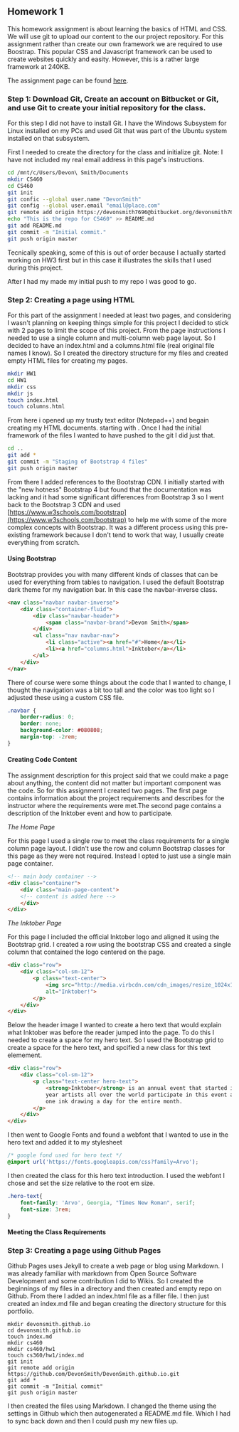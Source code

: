 ## Homework 1
This homework assignment is about learning the basics of HTML and CSS. We will use git to upload our content to the our project repository. For this assignment rather than create our own framework we are required to use Boostrap. This popular CSS and Javascript framework can be used to create websites quickly and easity. However, this is a rather large framework at 240KB. 

The assignment page can be found [here](http://www.wou.edu/~morses/classes/cs46x/assignments/HW1.html).

### Step 1: Download Git, Create an account on Bitbucket or Git, and use Git to create your initial repository for the class.

For this step I did not have to install Git. I have the Windows Subsystem for Linux installed on my PCs and used Git that was part of the Ubuntu system installed on that subsystem.

First I needed to create the directory for the class and initialize git.
Note: I have not included my real email address in this page's instructions.

```bash
cd /mnt/c/Users/Devon\ Smith/Documents
mkdir CS460
cd CS460
git init
git confic --global user.name "DevonSmith"
git config --global user.email "email@place.com"
git remote add origin https://devonsmith7696@bitbucket.org/devonsmith7696/cs460-project-repository.git
echo "This is the repo for CS460" >> README.md
git add README.md
git commit -m "Initial commit."
git push origin master
```

Tecnically speaking, some of this is out of order because I actually started working on HW3 first but in this case it illustrates the skills that I used during this project.

After I had my made my initial push to my repo I was good to go.

### Step 2: Creating a page using HTML
For this part of the assignment I needed at least two pages, and considering I wasn't planning on keeping things simple for this project I decided to stick with 2 pages to limit the scope of this project. From the page instructions I needed to use a single column and multi-column web page layout. So I decided to have an index.html and a columns.html file (real original file names I know). So I created the directory structure for my files and created empty HTML files for creating my pages.

```bash
mkdir HW1
cd HW1
mkdir css
mkdir js
touch index.html
touch columns.html
```
From here i opened up my trusty text editor (Notepad++) and begain creating my HTML documents. starting with <!DOCTYPE html>. Once I had the initial framework of the files I wanted to have pushed to the git I did just that.

```bash
cd ..
git add *
git commit -m "Staging of Bootstrap 4 files"
git push origin master
```

From there I added references to the Bootstrap CDN. I initially started with the "new hotness" Bootstrap 4 but found that the documentation was lacking and it had some significant differences from Bootstrap 3 so I went back to the Bootstrap 3 CDN and used [https://www.w3schools.com/bootstrap](https://www.w3schools.com/bootstrap) to help me with some of the more complex concepts with Bootstrap. It was a different process using this pre-existing framework because I don't tend to work that way, I usually create everything from scratch.

#### Using Bootstrap

Bootstrap provides you with many different kinds of classes that can be used for everything from tables to navigation. I used the
default Bootstrap dark theme for my navigation bar. In this case the navbar-inverse class.

```html
<nav class="navbar navbar-inverse">
    <div class="container-fluid">
        <div class="navbar-header">
            <span class="navbar-brand">Devon Smith</span>
        </div>
        <ul class="nav navbar-nav">
            <li class="active"><a href="#">Home</a></li>
            <li><a href="columns.html">Inktober</a></li>
        </ul>
    </div>
</nav>
```
There of course were some things about the code that I wanted to change, I thought the navigation was a bit too tall and the color was too light so I adjusted these using a custom CSS file.

```css
.navbar {
    border-radius: 0;
    border: none;
    background-color: #080808;
    margin-top: -2rem;
}
```

#### Creating Code Content

The assignment description for this project said that we could make a page about anything, the content did not matter but important component was the code. So for this assignment I created two pages. The first page contains information about the project requirements and describes for the instructor where the requirements were met.The second page contains a description of the Inktober event and how to participate.

*The Home Page*

For this page I used a single row to meet the class requirements for a single column page layout. I didn't use the row and column Bootstrap classes for this page as they were not required. Instead I opted to just use a single main page container.

```html
<!-- main body container -->
<div class="container">
    <div class="main-page-content">
    <!-- content is added here -->
    </div>
</div>
```

*The Inktober Page*

For this page I included the official Inktober logo and aligned it using the Bootstrap grid. I created a row using the bootstrap CSS and created a single column that contained the logo centered on the page.

```html
<div class="row">
    <div class="col-sm-12">
        <p class="text-center">
            <img src="http://media.virbcdn.com/cdn_images/resize_1024x1365/c4/78315df6f0f901f4-weblogo.png" 
            alt="Inktober!">
        </p>
    </div>
</div>
```

Below the header image I wanted to create a hero text that would explain what Inktober was before the reader jumped into the page. To do this I needed to create a space for my hero text. So I used the Bootstrap grid to create a space for the hero text, and spcified a new class for this text elemement.

```html
<div class="row">
    <div class="col-sm-12">
        <p class="text-center hero-text">
            <strong>Inktober</strong> is an annual event that started in 2009. Every 
            year artists all over the world participate in this event and create 
            one ink drawing a day for the entire month.
        </p>
    </div>
</div>
```

I then went to Google Fonts and found a webfont that I wanted to use in the hero text and added it to my stylesheet

```css
/* google fond used for hero text */
@import url('https://fonts.googleapis.com/css?family=Arvo');
```

I then created the class for this hero text introduction. I used the webfont I chose and set the size relative to the root em size.

```css
.hero-text{
    font-family: 'Arvo', Georgia, "Times New Roman", serif;
    font-size: 3rem;
}
```

#### Meeting the Class Requirements


### Step 3: Creating a page using Github Pages
Github Pages uses Jekyll to create a web page or blog using Markdown. I was already familiar with markdown from Open Source Software Development and some contribution I did to Wikis. So I created the beginnings of my files in a directory and then created and empty repo on Github. From there I added an index.html file as a filler file. I then just created an index.md file and began creating the directory structure for this portfolio.

```
mkdir devonsmith.github.io
cd devonsmith.github.io
touch index.md
mkdir cs460
mkdir cs460/hw1
touch cs360/hw1/index.md
git init
git remote add origin https://github.com/DevonSmith/DevonSmith.github.io.git
git add *
git commit -m "Initial commit"
git push origin master
```

I then created the files using Markdown. I changed the theme using the settings in Github which then autogenerated a README.md file. Which I had to sync back down and then I could push my new files up.




